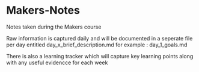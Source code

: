 # Makers-Notes

Notes taken during the Makers course

Raw information is captured daily and will be documented in a seperate file per day entitled day_x_brief_description.md
for example : day_1_goals.md

There is also a learning tracker which will capture key learning points along with any useful evidencce for each week
